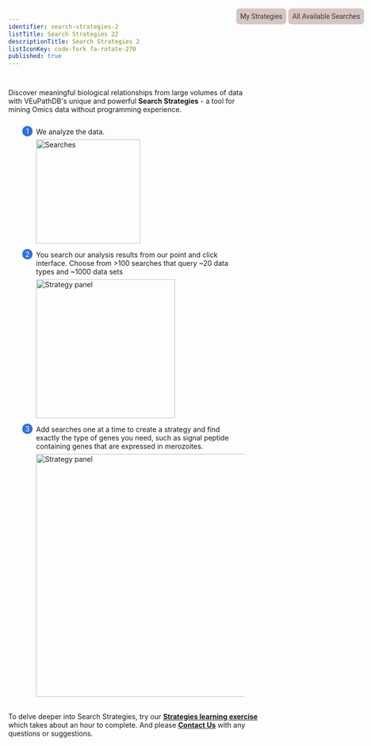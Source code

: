 ```yaml
---
identifier: search-strategies-2
listTitle: Search Strategies 22
descriptionTitle: Search Strategies 2
listIconKey: code-fork fa-rotate-270
published: true
---
```

<style>
  .search-strategies-feature {
    margin: auto;
    margin-top: 3em;
  }
  .search-strategies-feature--panels {
    display: flex;
    flex-wrap: wrap;
    align-items: flex-start;
    counter-reset: panel;
  }
  .search-strategies-feature--panels > * {
    overflow: hidden;
    margin: 0 2em;
  }
  .search-strategies-feature--panels > * > div {
    margin-top: 1em;
    margin-left: 2em;
    position: relative;
  }
  .search-strategies-feature--panels > * img {
    margin-left: 2em;
  }
  .search-strategies-feature--panels > * > div:before {
    counter-increment: panel;
    content: counter(panel);
    background: #3171d8;
    border-radius: 1em;
    height: 1.5em;
    width: 1.5em;
    display: inline-flex;
    justify-content: center;
    align-items: center;
    margin-right: .5em;
    color: white;
    position: absolute;
    left: -2em;
    top: -0.25em;
  }
  #topright {
    position: absolute;
    right: 1em;
    top: 4em;
  }
  #topright a {
    padding: 0.5em;
    border: 1px solid #d6c5c5;
    border-radius: 0.5em;
    background-color: #d6c5c5;
  }
  #toprightsecond {
    position: absolute;
    right: 1em;
    top: 6em;
    padding: 0.5em;
    border: 1px solid #d6c5c5;
    border-radius: 0.5em;
    background-color: #d6c5c5;
  }
  #topright a {
    text-decoration: none;
    font-family: Roboto;
    color: #413737;
  }
</style>

<div id="topright">
  <a href="/a/app/workspace/strategies">My Strategies</a>
  <a href="/a/app/query-grid">All Available Searches</a>
</div>
<div class="search-strategies-feature">
  <p>Discover meaningful biological relationships from large volumes of data with VEuPathDB's unique and powerful <b>Search Strategies</b> - a tool for mining Omics data without programming experience. </p>
  <div class="search-strategies-feature--panels">
    <div>
      <div>We analyze the data.</div>
      <img style="width: 15em; margin-top: .5em; margin-left: 2em;" src="{{ "/assets/images/resources_tools/We-analyze.png" | absolute_url }}" alt="Searches"/>
    </div>
    <div>
      <div>You search our analysis results from our point and click interface.  Choose from >100 searches that query ~20 data types and ~1000 data sets</div>
      <img style="width: 20em; margin-top: .5em; margin-left: 2em;" src="{{ "/assets/images/resources_tools/SignalPeptide.png" | absolute_url }}" alt="Strategy panel"/>
    </div>
    <div>
      <div>Add searches one at a time to create a strategy and find exactly the type of genes you need, such as signal peptide containing genes that are expressed in merozoites.</div>
      <img style="width: 35em; margin-top: .5em; margin-left: 2em;" src="{{ "/assets/images/resources_tools/strategy-panel_3.png" | absolute_url }}" alt="Strategy panel"/>
    </div>
  </div>
  <p><br/>To delve deeper into Search Strategies, try our 
  <a href="{{ "/assets/images/resources_tools/Strategies_Training_Module_2019.pdf" | absolute_url }}"><b>Strategies learning exercise</b></a> which takes about an hour to complete.  And please <a href="https://eupathdb.org/eupathdb/app/contact-us"><b>Contact Us</b></a> with any questions or suggestions.</p>
</div>

